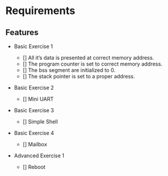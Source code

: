 # Requirements

## Features

- Basic Exercise 1
    - [] All it’s data is presented at correct memory address.
    - [] The program counter is set to correct memory address.
    - [] The bss segment are initialized to 0.
    - [] The stack pointer is set to a proper address.
- Basic Exercise 2
    - [] Mini UART
- Basic Exercise 3
    - [] Simple Shell 
- Basic Exercise 4
    - [] Mailbox

- Advanced Exercise 1
    - [] Reboot

